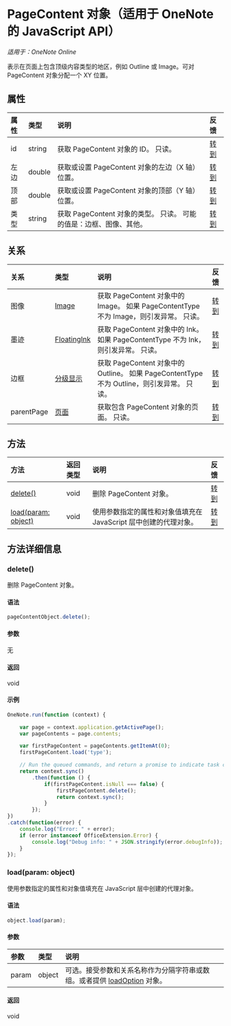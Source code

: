 ﻿# PageContent 对象（适用于 OneNote 的 JavaScript API）

_适用于：OneNote Online_  


表示在页面上包含顶级内容类型的地区，例如 Outline 或 Image。可对 PageContent 对象分配一个 XY 位置。

## 属性

| 属性     | 类型   |说明|反馈|
|:---------------|:--------|:----------|:-------|
|id|string|获取 PageContent 对象的 ID。 只读。|[转到](https://github.com/OfficeDev/office-js-docs/issues/new?title=OneNote-pageContent-id)|
|左边|double|获取或设置 PageContent 对象的左边（X 轴）位置。|[转到](https://github.com/OfficeDev/office-js-docs/issues/new?title=OneNote-pageContent-left)|
|顶部|double|获取或设置 PageContent 对象的顶部（Y 轴）位置。|[转到](https://github.com/OfficeDev/office-js-docs/issues/new?title=OneNote-pageContent-top)|
|类型|string|获取 PageContent 对象的类型。 只读。 可能的值是：边框、图像、其他。|[转到](https://github.com/OfficeDev/office-js-docs/issues/new?title=OneNote-pageContent-type)|

## 关系
| 关系 | 类型   |说明| 反馈|
|:---------------|:--------|:----------|:-------|
|图像|[Image](image.md)|获取 PageContent 对象中的 Image。 如果 PageContentType 不为 Image，则引发异常。 只读。|[转到](https://github.com/OfficeDev/office-js-docs/issues/new?title=OneNote-pageContent-image)|
|墨迹|[FloatingInk](floatingink.md)|获取 PageContent 对象中的 Ink。 如果 PageContentType 不为 Ink，则引发异常。 只读。|[转到](https://github.com/OfficeDev/office-js-docs/issues/new?title=OneNote-pageContent-ink)|
|边框|[分级显示](outline.md)|获取 PageContent 对象中的 Outline。 如果 PageContentType 不为 Outline，则引发异常。 只读。|[转到](https://github.com/OfficeDev/office-js-docs/issues/new?title=OneNote-pageContent-outline)|
|parentPage|[页面](page.md)|获取包含 PageContent 对象的页面。 只读。|[转到](https://github.com/OfficeDev/office-js-docs/issues/new?title=OneNote-pageContent-parentPage)|

## 方法

| 方法           | 返回类型    |说明| 反馈|
|:---------------|:--------|:----------|:-------|
|[delete()](#delete)|void|删除 PageContent 对象。|[转到](https://github.com/OfficeDev/office-js-docs/issues/new?title=OneNote-pageContent-delete)|
|[load(param: object)](#loadparam-object)|void|使用参数指定的属性和对象值填充在 JavaScript 层中创建的代理对象。|[转到](https://github.com/OfficeDev/office-js-docs/issues/new?title=OneNote-pageContent-load)|

## 方法详细信息


### delete()
删除 PageContent 对象。

#### 语法
```js
pageContentObject.delete();
```

#### 参数
无

#### 返回
void

#### 示例
```js
OneNote.run(function (context) {

    var page = context.application.getActivePage();
    var pageContents = page.contents;

    var firstPageContent = pageContents.getItemAt(0);
    firstPageContent.load('type');

    // Run the queued commands, and return a promise to indicate task completion.
    return context.sync()
        .then(function () {
            if(firstPageContent.isNull === false) {
                firstPageContent.delete();
                return context.sync();
            }
        });
})
.catch(function(error) {
    console.log("Error: " + error);
    if (error instanceof OfficeExtension.Error) {
        console.log("Debug info: " + JSON.stringify(error.debugInfo));
    }
});
```
### load(param: object)
使用参数指定的属性和对象值填充在 JavaScript 层中创建的代理对象。

#### 语法
```js
object.load(param);
```

#### 参数
| 参数    | 类型   |说明|
|:---------------|:--------|:----------|
|param|object|可选。接受参数和关系名称作为分隔字符串或数组。或者提供 [loadOption](loadoption.md) 对象。|

#### 返回
void
